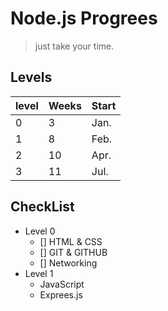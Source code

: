 # Node.js Progrees
> just take your time.
## Levels
| level | Weeks | Start |
| --- |  --- | --- |
| 0     | 3     | Jan.  |
| 1     | 8     | Feb.  |
| 2     | 10    | Apr.  |
| 3     | 11    | Jul.  |
## CheckList
+ Level 0
  - [] HTML & CSS
  - [] GIT & GITHUB
  - [] Networking
+ Level 1
  * JavaScript
  * Exprees.js  

